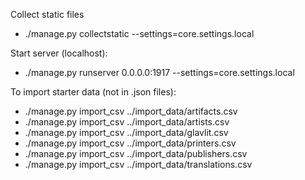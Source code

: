 Collect static files

* ./manage.py collectstatic --settings=core.settings.local


Start server (localhost):

* ./manage.py runserver 0.0.0.0:1917 --settings=core.settings.local


To import starter data (not in .json files):

* ./manage.py import_csv ../import_data/artifacts.csv
* ./manage.py import_csv ../import_data/artists.csv
* ./manage.py import_csv ../import_data/glavlit.csv
* ./manage.py import_csv ../import_data/printers.csv
* ./manage.py import_csv ../import_data/publishers.csv
* ./manage.py import_csv ../import_data/translations.csv